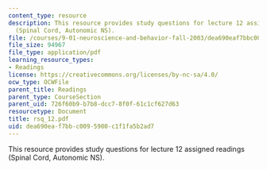 ```yaml
---
content_type: resource
description: This resource provides study questions for lecture 12 assigned readings
  (Spinal Cord, Autonomic NS).
file: /courses/9-01-neuroscience-and-behavior-fall-2003/dea690eaf7bbc0095900c1f1fa5b2ad7_rsq_12.pdf
file_size: 94967
file_type: application/pdf
learning_resource_types:
- Readings
license: https://creativecommons.org/licenses/by-nc-sa/4.0/
ocw_type: OCWFile
parent_title: Readings
parent_type: CourseSection
parent_uid: 726f60b9-b7b8-dcc7-8f0f-61c1cf627d63
resourcetype: Document
title: rsq_12.pdf
uid: dea690ea-f7bb-c009-5900-c1f1fa5b2ad7
---
```

This resource provides study questions for lecture 12 assigned readings (Spinal Cord, Autonomic NS).